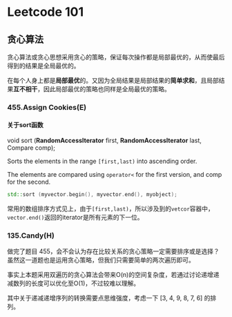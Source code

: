 # Leetcode 101

## 贪心算法

贪心算法或贪心思想采用贪心的策略，保证每次操作都是局部最优的，从而使最后得到的结果是全局最优的。

在每个人身上都是**局部最优**的。又因为全局结果是局部结果的**简单求和**，且局部结果**互不相干**，因此局部最优的策略也同样是全局最优的策略。

### 455.Assign Cookies(E)

#### 关于sort函数

void sort (**RandomAccessIterator** first, **RandomAccessIterator** last, Compare comp);

Sorts the elements in the range `[first,last)` into ascending order.

The elements are compared using `operator<` for the first version, and comp for the second.

```c++
std::sort (myvector.begin(), myvector.end(), myobject); 
```

常用的数组排序方式见上，由于`[first,last)`，所以涉及到的`vetcor`容器中，`vector.end()`返回的iterator是所有元素的下一位。

### 135.Candy(H)

做完了题目 455，会不会认为存在比较关系的贪心策略一定需要排序或是选择？虽然这一道题也是运用贪心策略，但我们只需要简单的两次遍历即可。

事实上本题采用双遍历的贪心算法会带来O(n)的空间复杂度，若通过讨论递增递减数列的长度可以优化至O(1)，不过较难以理解。

其中关于递减递增序列的转换需要点思维强度，考虑一下 [3, 4, 9, 8, 7, 6] 的排列。